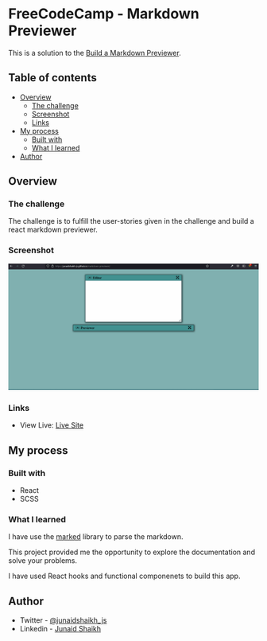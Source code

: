 # FreeCodeCamp - Markdown Previewer

This is a solution to the [Build a Markdown Previewer](https://www.freecodecamp.org/learn/front-end-development-libraries/front-end-development-libraries-projects/build-a-markdown-previewer).

## Table of contents

- [Overview](#overview)
  - [The challenge](#the-challenge)
  - [Screenshot](#screenshot)
  - [Links](#links)
- [My process](#my-process)
  - [Built with](#built-with)
  - [What I learned](#what-i-learned)
- [Author](#author)

## Overview

### The challenge

The challenge is to fulfill the user-stories given in the challenge and build a react markdown previewer.

### Screenshot

![](./preview.gif)

### Links

- View Live: [Live Site](https://junaidshaikh-js.github.io/markdown-previewer/)

## My process

### Built with

- React
- SCSS

### What I learned

I have use the [marked](https://marked.js.org/) library to parse the markdown.

This project provided me the opportunity to explore the documentation and solve your problems.

I have used React hooks and functional componenets to build this app.

## Author

- Twitter - [@junaidshaikh_js](https://twitter.com/junaidshaikh_js)
- Linkedin - [Junaid Shaikh](https://www.linkedin.com/in/junaidshaikhjs/)
